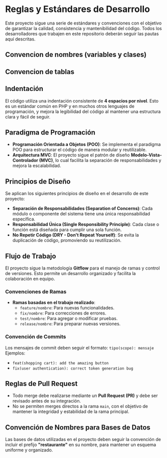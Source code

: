 # Reglas y Estándares de Desarrollo

Este proyecto sigue una serie de estándares y convenciones con el objetivo de garantizar la calidad, consistencia y mantenibilidad del código. Todos los desarrolladores que trabajen en este repositorio deberán seguir las pautas aquí descritas.

## Convencion de nombres (variables y clases)

## Convencion de tablas

## Indentación

El código utiliza una indentación consistente de **4 espacios por nivel**. Esto es un estándar común en PHP y en muchos otros lenguajes de programación, y mejora la legibilidad del código al mantener una estructura clara y fácil de seguir.

## Paradigma de Programación

- **Programación Orientada a Objetos (POO)**: Se implementa el paradigma POO para estructurar el código de manera modular y reutilizable.
- **Arquitectura MVC**: El proyecto sigue el patrón de diseño **Modelo-Vista-Controlador (MVC)**, lo cual facilita la separación de responsabilidades y mejora la escalabilidad.

## Principios de Diseño

Se aplican los siguientes principios de diseño en el desarrollo de este proyecto:

- **Separación de Responsabilidades (Separation of Concerns)**: Cada módulo o componente del sistema tiene una única responsabilidad específica.
- **Responsabilidad Única (Single Responsibility Principle)**: Cada clase o función está diseñada para cumplir una sola función.
- **No Repetir Código (DRY - Don't Repeat Yourself)**: Se evita la duplicación de código, promoviendo su reutilización.

## Flujo de Trabajo

El proyecto sigue la metodología **Gitflow** para el manejo de ramas y control de versiones. Esto permite un desarrollo organizado y facilita la colaboración en equipo.

### Convenciones de Ramas

- **Ramas basadas en el trabajo realizado**:
  - `feature/nombre`: Para nuevas funcionalidades.
  - `fix/nombre`: Para correcciones de errores.
  - `test/nombre`: Para agregar o modificar pruebas.
  - `release/nombre`: Para preparar nuevas versiones.

### Convención de Commits

Los mensajes de commit deben seguir el formato: `tipo(scope): mensaje`
Ejemplos:

- `feat(shopping cart): add the amazing button`
- `fix(user authentication): correct token generation bug`

## Reglas de Pull Request

- Todo merge debe realizarse mediante un **Pull Request (PR)** y debe ser revisado antes de su integración.
- No se permiten merges directos a la rama `main`, con el objetivo de mantener la integridad y estabilidad de la rama principal.

## Convención de Nombres para Bases de Datos

Las bases de datos utilizadas en el proyecto deben seguir la convención de incluir el prefijo **"restaurante"** en su nombre, para mantener un esquema uniforme y organizado.
